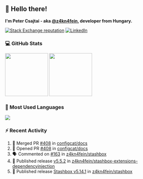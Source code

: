 ## 👋 Hello there!

**I'm Peter Csajtai - aka [@z4kn4fein](https://github.com/z4kn4fein), developer from Hungary.**

[![Stack Exchange reputation](https://img.shields.io/stackexchange/stackoverflow/r/8700582?color=orange&label=reputation&logo=stackoverflow&style=for-the-badge)](https://stackoverflow.com/users/8700582)
[![LinkedIn](https://img.shields.io/badge/linkedin-%230077B5.svg?style=for-the-badge&logo=linkedin&logoColor=white)](https://www.linkedin.com/in/csajtai-p%C3%A9ter-45395341/)

### 💻 GitHub Stats

<div>
  <img height="140px" src="https://github-readme-stats-pcsajtai.vercel.app/api?username=z4kn4fein&show_icons=true&hide_border=true&count_private=true&custom_title=Stats&theme=dracula&line_height=24&hide_title=true">
  <img height="140px" src="https://streak-stats.demolab.com?user=z4kn4fein&theme=dracula&hide_border=true">
  
</div>

### :toolbox: Most Used Languages

<img src="https://github-readme-stats-pcsajtai.vercel.app/api/top-langs/?username=z4kn4fein&theme=dracula&hide_border=true&layout=compact&langs_count=8&hide_title=true">

### :zap: Recent Activity

<!--START_SECTION:activity-->
1. 🎉 Merged PR [#408](https://github.com/configcat/docs/pull/408) in [configcat/docs](https://github.com/configcat/docs)
2. 💪 Opened PR [#408](https://github.com/configcat/docs/pull/408) in [configcat/docs](https://github.com/configcat/docs)
3. 🗣 Commented on [#163](https://github.com/z4kn4fein/stashbox/issues/163#issuecomment-2042509421) in [z4kn4fein/stashbox](https://github.com/z4kn4fein/stashbox)
4. 🚀 Published release [v5.5.2](https://github.com/z4kn4fein/stashbox-extensions-dependencyinjection/releases/tag/v5.5.2) in [z4kn4fein/stashbox-extensions-dependencyinjection](https://github.com/z4kn4fein/stashbox-extensions-dependencyinjection)
5. 🚀 Published release [Stashbox v5.14.1](https://github.com/z4kn4fein/stashbox/releases/tag/5.14.1) in [z4kn4fein/stashbox](https://github.com/z4kn4fein/stashbox)
<!--END_SECTION:activity-->
